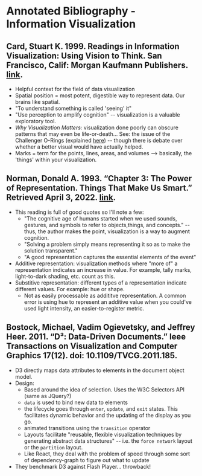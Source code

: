 # Annotated Bibliography - Information Visualization

## Card, Stuart K. 1999. Readings in Information Visualization: Using Vision to Think. San Francisco, Calif: Morgan Kaufmann Publishers. [link](https://archive.org/details/readingsininform00card/page/30/mode/2up).

* Helpful context for the field of data visualization
* Spatial position = most potent, digestible way to represent data. Our brains like spatial.
* "To understand something is called 'seeing' it"
* "Use perception to amplify cognition" -- visualization is a valuable exploratory tool.
* *Why Visualization Matters:* visualization done poorly can obscure patterns that may even be life-or-death... See: the issue of the Challenger O-Rings (explained [here](https://www.asktog.com/books/challengerExerpt.html)) -- though there is debate over whether a better visual would have actually helped.
* Marks = term for the points, lines, areas, and volumes --> basically, the 'things' within your visualization.

## Norman, Donald A. 1993. “Chapter 3: The Power of Representation. Things That Make Us Smart.” Retrieved April 3, 2022. [link](http://vis.csail.mit.edu/classes/6.859/readings/Norman-ThePowerOfRepresentation).

* This reading is full of good quotes so I'll note a few:
  * "The cognitive age of humans started when we used sounds, gestures, and symbols to refer to objects,things, and concepts." -- thus, the author makes the point, visualization is a way to augment cognition.
  * "Solving a problem simply means representing it so as to make the solution transparent."
  * "A good representation captures the essential elements of the event"
* Additive representation: visualization methods where "more of" a representation indicates an increase in value. For example, tally marks, light-to-dark shading, etc. count as this. 
* Substitive representation: different types of a representation indicate different values. For example: hue or shape.
  * Not as easily processable as addititve representation. A common error is using hue to represent an additive value when you could've used light intensity, an easier-to-register metric.

## Bostock, Michael, Vadim Ogievetsky, and Jeffrey Heer. 2011. “D³: Data-Driven Documents.” Ieee Transactions on Visualization and Computer Graphics 17(12). doi: 10.1109/TVCG.2011.185.
* D3 directly maps data attributes to elements in the document object model.
* Design:
  * Based around the idea of selection. Uses the W3C Selectors API (same as JQuery?)
  * `data` is used to bind new data to elements
  * the lifecycle goes through `enter`, `update`, and `exit` states. This facilitates dynamic behavior and the updating of the display as you go.
  * animated transitions using the `transition` operator
  * Layouts facilitate "reusable, flexible visualization techniques by generating abstract data structures" -- i.e. the `force network` layout or the `partition` layout.
  * Like React, they deal with the problem of speed through some sort of dependency-graph to figure out what to update
* They benchmark D3 against Flash Player... throwback!
